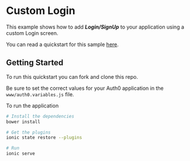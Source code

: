 # Custom Login

This example shows how to add ***Login/SignUp*** to your application using a custom Login screen.

You can read a quickstart for this sample [here](https://auth0.com/docs/quickstart/native/ionic/02-custom-login). 

## Getting Started

To run this quickstart you can fork and clone this repo.

Be sure to set the correct values for your Auth0 application in the `www/auth0.variables.js` file.

To run the application

```bash
# Install the dependencies
bower install

# Get the plugins
ionic state restore --plugins

# Run
ionic serve
```